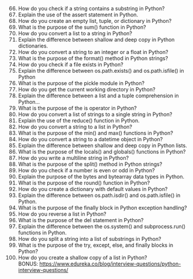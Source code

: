 
66. How do you check if a string contains a substring in Python?
67. Explain the use of the assert statement in Python.
68. How do you create an empty list, tuple, or dictionary in Python?
69. What is the purpose of the sum() function in Python?
69. How do you convert a list to a string in Python?
70. Explain the difference between shallow and deep copy in Python dictionaries.
71. How do you convert a string to an integer or a float in Python?
72. What is the purpose of the format() method in Python strings?
73. How do you check if a file exists in Python?
74. Explain the difference between os.path.exists() and os.path.isfile() in Python
75. What is the purpose of the pickle module in Python?
76. How do you get the current working directory in Python?
77. Explain the difference between a list and a tuple comprehension in Python…
78. What is the purpose of the is operator in Python?
79. How do you convert a list of strings to a single string in Python?
80. Explain the use of the reduce() function in Python.
81. How do you convert a string to a list in Python?
82. What is the purpose of the min() and max() functions in Python?
83. How do you convert a string to a datetime object in Python?
84. Explain the difference between shallow and deep copy in Python lists.
85. What is the purpose of the locals() and globals() functions in Python?
86. How do you write a multiline string in Python?
87. What is the purpose of the split() method in Python strings?
88. How do you check if a number is even or odd in Python?
89. Explain the purpose of the bytes and bytearray data types in Python.
90. What is the purpose of the round() function in Python?
91. How do you create a dictionary with default values in Python?
92. Explain the difference between os.path.isdir() and os.path.isfile() in Python.
93. What is the purpose of the finally block in Python exception handling?
94. How do you reverse a list in Python?
95. What is the purpose of the del statement in Python?
96. Explain the difference between the os.system() and subprocess.run() functions in Python.
97. How do you split a string into a list of substrings in Python?
98. What is the purpose of the try, except, else, and finally blocks in Python?
99. How do you create a shallow copy of a list in Python?<br>
BONUS: https://www.edureka.co/blog/interview-questions/python-interview-questions/
